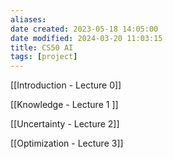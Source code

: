 ```yaml
---
aliases: 
date created: 2023-05-18 14:05:00
date modified: 2024-03-20 11:03:15
title: CS50 AI
tags: [project]
---
```


[[Introduction - Lecture 0]]

[[Knowledge - Lecture 1 ]]

[[Uncertainty - Lecture 2]]

[[Optimization - Lecture 3]]